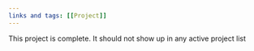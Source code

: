 ```yaml
---
links and tags: [[Project]]
---
```


This project is complete.  It should not show up in any active project list

